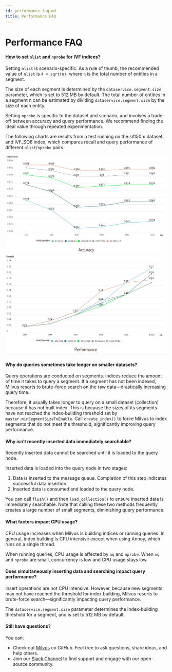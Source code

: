 ```yaml
---
id: performance_faq.md
title: Performance FAQ
---
```


# Performance FAQ

<!-- TOC -->


<!-- /TOC -->

#### How to set `nlist` and `nprobe` for IVF indices?

Setting `nlist` is scenario-specific. As a rule of thumb, the recommended value of `nlist` is `4 × sqrt(n)`, where `n` is the total number of entities in a segment.

The size of each segment is determined by the `dataservice.segment.size` parameter, which is set to 512 MB by default. The total number of entities in a segment n can be estimated by dividing `dataservice.segment.size` by the size of each entity.

Setting `nprobe` is specific to the dataset and scenario, and involves a trade-off between accuracy and query performance. We recommend finding the ideal value through repeated experimentation.

The following charts are results from a test running on the sift50m dataset and IVF_SQ8 index, which compares recall and query performance of different `nlist`/`nprobe` pairs.

![Accuracy test](../../../assets/accuracy_nlist_nprobe.png)
![Performance test](../../../assets/performance_nlist_nprobe.png)

#### Why do queries sometimes take longer on smaller datasets?

Query operations are conducted on segments. indices reduce the amount of time it takes to query a segment. If a segment has not been indexed, Milvus resorts to brute-force search on the raw data—drastically increasing query time.

Therefore, it usually takes longer to query on a small dataset (collection) because it has not built index. This is because the sizes of its segments have not reached the index-building threshold set by `master.minSegmentSizeToEnable`. Call `create_index()` to force Milvus to index segments that do not meet the threshold, significantly improving query performance.

#### Why isn’t recently inserted data immediately searchable?

Recently inserted data cannot be searched until it is loaded to the query node.

Inserted data is loaded into the query node in two stages:

1. Data is inserted to the message queue. Completion of this step indicates successful data insertion.
2. Inserted data is consumed and loaded to the query node.

You can call `flush()` and then `load_collection()` to ensure inserted data is immediately searchable. Note that calling these two methods frequently creates a large number of small segments, diminishing query performance.

#### What factors impact CPU usage?

CPU usage increases when Milvus is building indices or running queries. In general, index building is CPU intensive except when using Annoy, which runs on a single thread.

When running queries, CPU usage is affected by `nq` and `nprobe`. When `nq` and `nprobe` are small, concurrency is low and CPU usage stays low.

#### Does simultaneously inserting data and searching impact query performance?

Insert operations are not CPU intensive. However, because new segments may not have reached the threshold for index building, Milvus resorts to brute-force search—significantly impacting query performance.

The `dataservice.segment.size` parameter determines the index-building threshold for a segment, and is set to 512 MB by default.

#### Still have questions?

You can:

- Check out [Milvus](https://github.com/milvus-io/milvus/issues) on GitHub. Feel free to ask questions, share ideas, and help others.
- Join our [Slack Channel](https://join.slack.com/t/milvusio/shared_invite/enQtNzY1OTQ0NDI3NjMzLWNmYmM1NmNjOTQ5MGI5NDhhYmRhMGU5M2NhNzhhMDMzY2MzNDdlYjM5ODQ5MmE3ODFlYzU3YjJkNmVlNDQ2ZTk) to find support and engage with our open-source community.
